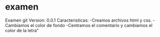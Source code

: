 # examen
Examen git
Version: 0.0.1
Caracteristicas: 
-Creamos archivos html y css.
-Cambiamos el color de fondo 
-Centramos el comentario y cambiamos el color de la letra"
